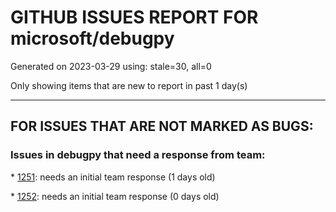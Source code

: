 
# GITHUB ISSUES REPORT FOR microsoft/debugpy


Generated on 2023-03-29 using: stale=30, all=0


Only showing items that are new to report in past 1 day(s)


---

## FOR ISSUES THAT ARE NOT MARKED AS BUGS:


### Issues in debugpy that need a response from team:


\* [1251](https://github.com/microsoft/debugpy/issues/1251 "Python 3.11 reports frozen modules warning despite passing during startup"): needs an initial team response (1 days old)

\* [1252](https://github.com/microsoft/debugpy/issues/1252 "[Feature request] Support connect to ipv6 address"): needs an initial team response (0 days old)
